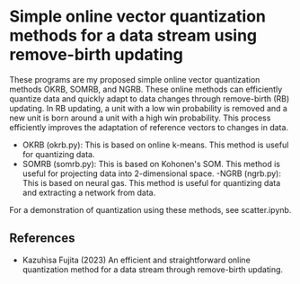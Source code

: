 # Simple online vector quantization methods for a data stream using remove-birth updating

These programs are my proposed simple online vector quantization methods OKRB, SOMRB, and NGRB. These online methods can efficiently quantize data and quickly adapt to data changes through remove-birth (RB) updating. In RB updating, a unit with a low win probability is removed and a new unit is born around a unit with a high win probability.  This process efficiently improves the adaptation of reference vectors to changes in data.

- OKRB (okrb.py): This is based on online k-means. This method is useful for quantizing data.
- SOMRB (somrb.py):  This is based on Kohonen's SOM. This method is useful for projecting data into 2-dimensional space.
-NGRB (ngrb.py): This is based on neural gas. This method is useful for quantizing data and extracting a network from data.

For a demonstration of quantization using these methods, see scatter.ipynb.

## References

- Kazuhisa Fujita (2023) An efficient and straightforward online quantization method for a data stream through remove-birth updating.
